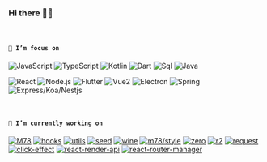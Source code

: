 ### Hi there 👋😋

<br />

<!--
**Iixianjie/Iixianjie** is a ✨ _special_ ✨ repository because its `README.md` (this file) appears on your GitHub profile.

Here are some ideas to get you started:


- 🔭 I’m currently working on ...
- 🌱 I’m currently learning ...
- 👯 I’m looking to collaborate on ...
- 🤔 I’m looking for help with ...
- 💬 Ask me about ...
- 📫 How to reach me: ...
- 😄 Pronouns: ...
- ⚡ Fun fact: ...
-->

#### **`🌱 I’m focus on`**

![JavaScript](https://img.shields.io/badge/JavaScript(0.75)-343434?style=flat-square&logo=JavaScript&logoColor=F7DF1E)
![TypeScript](https://img.shields.io/badge/TypeScript(0.65)-007ACC?style=flat-square&logo=TypeScript&logoColor=ffffff)
![Kotlin](https://img.shields.io/badge/Kotlin(0.15)-0095D5?style=flat-square&logo=Java&logoColor=fff)
![Dart](https://img.shields.io/badge/Dart(0.5)-00d2b7?style=flat-square&logo=Dart&logoColor=fff)
![Sql](https://img.shields.io/badge/Sql(0.36)-4479A1?style=flat-square&logo=Mysql&logoColor=fff)
![Java](https://img.shields.io/badge/Java(0.55)-007396?style=flat-square&logo=Java&logoColor=fff)

![React](https://img.shields.io/badge/React(0.75)-61DAFB?style=flat-square&logo=React&logoColor=fff)
![Node.js](https://img.shields.io/badge/Node.js(0.6)-339933?style=flat-square&logo=Node.js&logoColor=fff)
![Flutter](https://img.shields.io/badge/Flutter(0.5)-31b9f5?style=flat-square&logo=Flutter&logoColor=fff)
![Vue2](https://img.shields.io/badge/Vue2(0.7)-4FC08D?style=flat-square&logo=Vue.js&logoColor=fff)
![Electron](https://img.shields.io/badge/Electron(0.12)-47848F?style=flat-square&logo=Electron&logoColor=fff)
![Spring](https://img.shields.io/badge/Spring(0.6)-6DB33F?style=flat-square&logo=Spring&logoColor=fff)
![Express/Koa/Nestjs](https://img.shields.io/badge/Express/Koa(0.5)-E0234E?style=flat-square&logo=Nestjs&logoColor=fff)

<br />

#### **`🔭 I’m currently working on`**

[![M78](https://img.shields.io/badge/M78-000000?style=flat-square)](https://github.com/xianjie-li/m78 "react -> components, hooks, utils")
[![hooks](https://img.shields.io/badge/Hooks-CC342D?style=flat-square)](https://github.com/xianjie-li/hooks "react hooks")
[![utils](https://img.shields.io/badge/Utils-EB3C00?style=flat-square)](https://github.com/xianjie-li/utils "utils for lixianjie")
[![seed](https://img.shields.io/badge/seed-003057?style=flat-square)](https://github.com/m78-core/seed "core features such as authority, state manage, etc.")
[![wine](https://img.shields.io/badge/wine-003057?style=flat-square)](https://github.com/m78-core/wine "browser window library")
[![m78/style](https://img.shields.io/badge/style-CD040B?style=flat-square)](https://github.com/m78-core/style "style lib")
[![zero](https://img.shields.io/badge/Zero-609540?style=flat-square)](https://github.com/xianjie-li/zero "CLI with 0 configuration")
[![r2](https://img.shields.io/badge/R2-1575F9?style=flat-square)](https://github.com/xianjie-li/r2 "reduce simplify")
[![request](https://img.shields.io/badge/Request-0FAAFF?style=flat-square)](https://github.com/xianjie-li/request "request simplify")
[![click-effect](https://img.shields.io/badge/ClickEffect-02303A?style=flat-square)](https://github.com/xianjie-li/click-effect "add click effect")
[![react-render-api](https://img.shields.io/badge/ReactRenderApi-1DA1F2?style=flat-square)](https://github.com/xianjie-li/react-render-api "render react components globally through api")
[![react-router-manager](https://img.shields.io/badge/ReactRouterManager-8DD6F9?style=flat-square)](https://github.com/xianjie-li/react-router-manager "enhance and simplify react-router")

<!-- 
<a><img src="https://github-readme-stats.vercel.app/api?username=xianjie-li" alt="counts" width="440px" /></a>
<a><img src="https://github-readme-stats.vercel.app/api/top-langs/?username=xianjie-li&layout=compact" alt="Langs" width="368px" /></a>

[![Anurag's github stats](https://github-readme-stats.vercel.app/api?username=Iixianjie)](https://github.com/anuraghazra/github-readme-stats) 
-->

